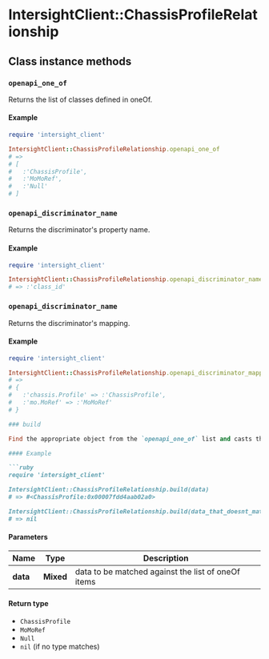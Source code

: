 # IntersightClient::ChassisProfileRelationship

## Class instance methods

### `openapi_one_of`

Returns the list of classes defined in oneOf.

#### Example

```ruby
require 'intersight_client'

IntersightClient::ChassisProfileRelationship.openapi_one_of
# =>
# [
#   :'ChassisProfile',
#   :'MoMoRef',
#   :'Null'
# ]
```

### `openapi_discriminator_name`

Returns the discriminator's property name.

#### Example

```ruby
require 'intersight_client'

IntersightClient::ChassisProfileRelationship.openapi_discriminator_name
# => :'class_id'
```

### `openapi_discriminator_name`

Returns the discriminator's mapping.

#### Example

```ruby
require 'intersight_client'

IntersightClient::ChassisProfileRelationship.openapi_discriminator_mapping
# =>
# {
#   :'chassis.Profile' => :'ChassisProfile',
#   :'mo.MoRef' => :'MoMoRef'
# }

### build

Find the appropriate object from the `openapi_one_of` list and casts the data into it.

#### Example

```ruby
require 'intersight_client'

IntersightClient::ChassisProfileRelationship.build(data)
# => #<ChassisProfile:0x00007fdd4aab02a0>

IntersightClient::ChassisProfileRelationship.build(data_that_doesnt_match)
# => nil
```

#### Parameters

| Name | Type | Description |
| ---- | ---- | ----------- |
| **data** | **Mixed** | data to be matched against the list of oneOf items |

#### Return type

- `ChassisProfile`
- `MoMoRef`
- `Null`
- `nil` (if no type matches)

